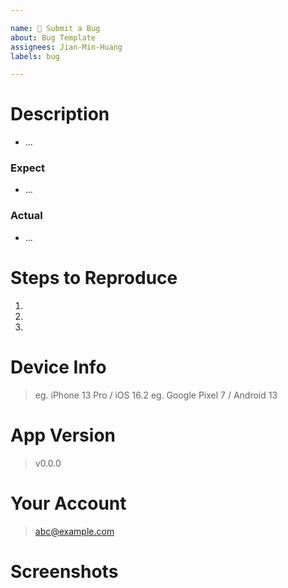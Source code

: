 ```yaml
---

name: 🐛 Submit a Bug 
about: Bug Template
assignees: Jian-Min-Huang
labels: bug

---
```


# Description

* ...

### Expect

* ...

### Actual

* ...

# Steps to Reproduce

1.
2.
3.

# Device Info

> eg. iPhone 13 Pro / iOS 16.2
> eg. Google Pixel 7 / Android 13

# App Version

> v0.0.0

# Your Account

> abc@example.com

# Screenshots
